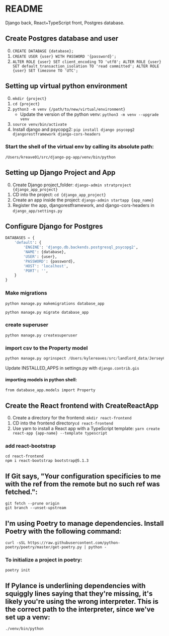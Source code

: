 # README
Django back, React+TypeScript front, Postgres database.

## Create Postgres database and user
0. `CREATE DATABASE {database};`
1. `CREATE USER {user} WITH PASSWORD '{password}';`
2. `ALTER ROLE {user} SET client_encoding TO 'utf8';
    ALTER ROLE {user} SET default_transaction_isolation TO 'read committed';
    ALTER ROLE {user} SET timezone TO 'UTC';`

## Setting up virtual python environment
0. `mkdir {project}`
0. `cd {project}`
0. `python3 -m venv {/path/to/new/virtual/environment}`
    - Update the version of the python venv: `python3 -m venv --upgrade venv`
0. `source venv/bin/activate`
0. Install django and psycopg2: `pip install django psycopg2 djangorestframework django-cors-headers`

### Start the shell of the virtual env by calling its absolute path:
```
/Users/kreave01/src/django-pg-app/venv/bin/python
```

## Setting up Django Project and App
0. Create Django project_folder: `django-admin stratproject {django_app_project}`
0. CD into the project: `cd {django_app_project}`
0. Create an app inside the project: `django-admin startapp {app_name}`
0. Register the app, djangorestframework, and django-cors-headers in `django_app/settings.py`

## Configure Django for Postgres
```python
DATABASES = {
    'default': {
        'ENGINE': 'django.db.backends.postgresql_psycopg2',
        'NAME': {database},
        'USER': {user},
        'PASSWORD': {password},
        'HOST': 'localhost',
        'PORT': '',
    }
}
```

### Make migrations
```
python manage.py makemigrations database_app
```
```
python manage.py migrate database_app
```

### create superuser
```
python manage.py createsuperuser
```

### import csv to the Property model
```python
python manage.py ogrinspect /Users/kylereaves/src/landlord_data/JerseyCity/jersey_city_private_property.csv Property
```
Update INSTALLED_APPS in settings.py with `django.contrib.gis`
#### importing models in python shell:
```
from database_app.models import Property
```

## Create the React frontend with CreateReactApp
0. Create a directory for the frontend: `mkdir react-frontend`
1. CD into the frontend directory`cd react-frontend`
2. Use yarn to install a React app with a TypeScript template: `yarn create react-app {app-name} --template typescript`

### add react-bootstrap
```
cd react-frontend
npm i react-bootstrap bootstrap@5.1.3
```
## If Git says, "Your configuration specificies to me with the ref <branch> from the remote but no such ref was fetched.":
```
git fetch --prune origin
git branch --unset-upstream
```

## I'm using Poetry to manage dependencies. Install Poetry with the following command:
`curl -sSL https://raw.githubusercontent.com/python-poetry/poetry/master/get-poetry.py | python -`
### To initialize a project in poetry:
`poetry init`

## If Pylance is underlining dependencies with squiggly lines saying that they're missing, it's likely you're using the wrong interpreter. This is the correct path to the interpreter, since we've set up a venv:
`./venv/bin/python`

